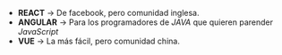 - **REACT** -> De facebook, pero comunidad inglesa.
- **ANGULAR** -> Para los programadores de *JAVA* que quieren parender *JavaScript*
- **VUE** -> La más fácil, pero comunidad china.
